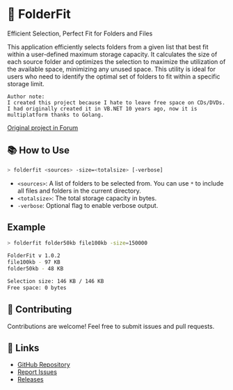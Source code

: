 # 📂 FolderFit 
Efficient Selection, Perfect Fit for Folders and Files

This application efficiently selects folders from a given list that best fit within a user-defined maximum storage capacity. It calculates the size of each source folder and optimizes the selection to maximize the utilization of the available space, minimizing any unused space. This utility is ideal for users who need to identify the optimal set of folders to fit within a specific storage limit.

```
Author note:
I created this project because I hate to leave free space on CDs/DVDs.
I had originally created it in VB.NET 10 years ago, now it is multiplatform thanks to Golang.
```
[Original project in Forum](https://www.gs-zone.org/temas/fileset-optimal-design-seleccion-inteligente-de-archivos.89846/)

## 📚 How to Use

```sh
> folderfit <sources> -size=<totalsize> [-verbose]
```

- `<sources>`: A list of folders to be selected from. You can use `*` to include all files and folders in the current directory.
- `<totalsize>`: The total storage capacity in bytes.
- `-verbose`: Optional flag to enable verbose output.

## Example

```sh
> folderfit folder50kb file100kb -size=150000

FolderFit v 1.0.2
file100kb - 97 KB
folder50kb - 48 KB

Selection size: 146 KB / 146 KB
Free space: 0 bytes
```

## 🤝 Contributing

Contributions are welcome! Feel free to submit issues and pull requests.

## 🔗 Links

- [GitHub Repository](https://github.com/jonathanhecl/folderfit)
- [Report Issues](https://github.com/jonathanhecl/folderfit/issues)
- [Releases](https://github.com/jonathanhecl/folderfit/releases)
